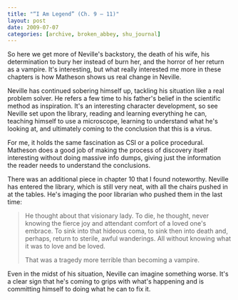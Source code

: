 ```yaml
---
title: "“I Am Legend” (Ch. 9 – 11)"
layout: post
date: 2009-07-07
categories: [archive, broken_abbey, shu_journal]
---
```


So here we get more of Neville's backstory, the death of his wife, his
determination to bury her instead of burn her, and the horror of her return as a
vampire. It's interesting, but what really interested me more in these chapters
is how Matheson shows us real change in Neville.

Neville has continued sobering himself up, tackling his situation like a real
problem solver. He refers a few time to his father's belief in the scientific
method as inspiration. It's an interesting character development, so see Neville
set upon the library, reading and learning everything he can, teaching himself
to use a microscope, learning to understand what he's looking at, and ultimately
coming to the conclusion that this is a virus.

For me, it holds the same fascination as CSI or a police procedural. Matheson
does a good job of making the process of discovery itself interesting without
doing massive info dumps, giving just the information the reader needs to
understand the conclusions.

There was an additional piece in chapter 10 that I found noteworthy. Neville has
entered the library, which is still very neat, with all the chairs pushed in at
the tables. He's imaging the poor librarian who pushed them in the last time:

> He thought about that visionary lady. To die, he thought, never knowing the
> fierce joy and attendant comfort of a loved one's embrace. To sink into that
> hideous coma, to sink then into death and, perhaps, return to sterile, awful
> wanderings. All without knowing what it was to love and be loved.
>
> That was a tragedy more terrible than becoming a vampire.

Even in the midst of his situation, Neville can imagine something worse. It's a
clear sign that he's coming to grips with what's happening and is committing
himself to doing what he can to fix it.
